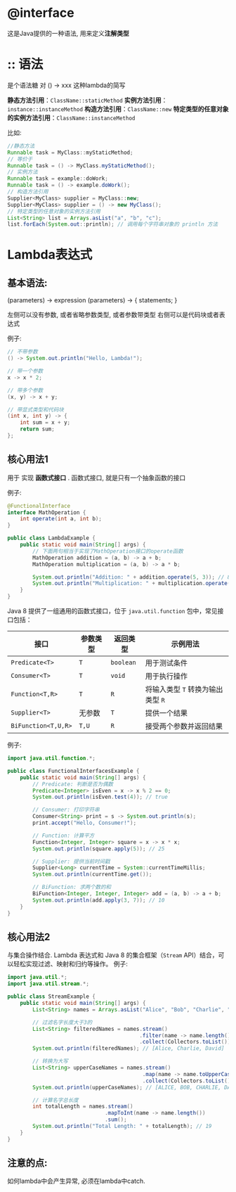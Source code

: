 # @interface
这是Java提供的一种语法, 用来定义**注解类型**

# :: 语法
是个语法糖
对 () -> xxx 这种lambda的简写

**静态方法引用**：`ClassName::staticMethod`
**实例方法引用**：`instance::instanceMethod`
**构造方法引用**：`ClassName::new`
**特定类型的任意对象的实例方法引用**：`ClassName::instanceMethod`

比如:
```java
//静态方法
Runnable task = MyClass::myStaticMethod;
// 等价于
Runnable task = () -> MyClass.myStaticMethod();
// 实例方法
Runnable task = example::doWork;
Runnable task = () -> example.doWork();
// 构造方法引用
Supplier<MyClass> supplier = MyClass::new;
Supplier<MyClass> supplier = () -> new MyClass();
// 特定类型的任意对象的实例方法引用
List<String> list = Arrays.asList("a", "b", "c");
list.forEach(System.out::println); // 调用每个字符串对象的 println 方法
```

# Lambda表达式
## 基本语法:
(parameters) -> expression
(parameters) -> { statements; }

左侧可以没有参数, 或者省略参数类型, 或者参数带类型
右侧可以是代码块或者表达式

例子:
```java
// 不带参数
() -> System.out.println("Hello, Lambda!");

// 带一个参数
x -> x * 2;

// 带多个参数
(x, y) -> x + y;

// 带显式类型和代码块
(int x, int y) -> {
    int sum = x + y;
    return sum;
};
```

## 核心用法1
用于 实现 **函数式接口** . 
函数式接口, 就是只有一个抽象函数的接口

例子:
```java
@FunctionalInterface
interface MathOperation {
    int operate(int a, int b);
}

public class LambdaExample {
    public static void main(String[] args) {
	    // 下面两句相当于实现了MathOperation接口的operate函数
        MathOperation addition = (a, b) -> a + b;
        MathOperation multiplication = (a, b) -> a * b;

        System.out.println("Addition: " + addition.operate(5, 3)); // 8
        System.out.println("Multiplication: " + multiplication.operate(5, 3)); // 15
    }
}
```

Java 8 提供了一组通用的函数式接口，位于 `java.util.function` 包中，常见接口包括：

|接口|参数类型|返回类型|示例用法|
|---|---|---|---|
|`Predicate<T>`|`T`|`boolean`|用于测试条件|
|`Consumer<T>`|`T`|`void`|用于执行操作|
|`Function<T,R>`|`T`|`R`|将输入类型 `T` 转换为输出类型 `R`|
|`Supplier<T>`|无参数|`T`|提供一个结果|
|`BiFunction<T,U,R>`|`T,U`|`R`|接受两个参数并返回结果|

例子:
```java
import java.util.function.*;

public class FunctionalInterfacesExample {
    public static void main(String[] args) {
        // Predicate: 判断是否为偶数
        Predicate<Integer> isEven = x -> x % 2 == 0;
        System.out.println(isEven.test(4)); // true

        // Consumer: 打印字符串
        Consumer<String> print = s -> System.out.println(s);
        print.accept("Hello, Consumer!");

        // Function: 计算平方
        Function<Integer, Integer> square = x -> x * x;
        System.out.println(square.apply(5)); // 25

        // Supplier: 提供当前时间戳
        Supplier<Long> currentTime = System::currentTimeMillis;
        System.out.println(currentTime.get());

        // BiFunction: 求两个数的和
        BiFunction<Integer, Integer, Integer> add = (a, b) -> a + b;
        System.out.println(add.apply(3, 7)); // 10
    }
}
```

## 核心用法2
与集合操作结合. Lambda 表达式和 Java 8 的集合框架（`Stream` API）结合，可以轻松实现过滤、映射和归约等操作。
例子:
```java
import java.util.*;
import java.util.stream.*;

public class StreamExample {
    public static void main(String[] args) {
        List<String> names = Arrays.asList("Alice", "Bob", "Charlie", "David");

        // 过滤名字长度大于3的
        List<String> filteredNames = names.stream()
                                          .filter(name -> name.length() > 3)
                                          .collect(Collectors.toList());
        System.out.println(filteredNames); // [Alice, Charlie, David]

        // 转换为大写
        List<String> upperCaseNames = names.stream()
                                           .map(name -> name.toUpperCase())
                                           .collect(Collectors.toList());
        System.out.println(upperCaseNames); // [ALICE, BOB, CHARLIE, DAVID]

        // 计算名字总长度
        int totalLength = names.stream()
                               .mapToInt(name -> name.length())
                               .sum();
        System.out.println("Total Length: " + totalLength); // 19
    }
}
```

## 注意的点:
如何lambda中会产生异常, 必须在lambda中catch. 




